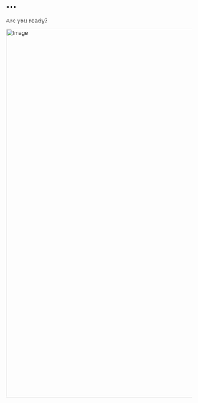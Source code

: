 # ...

𝔸𝕣𝕖 𝕪𝕠𝕦 𝕣𝕖𝕒𝕕𝕪?

<img width="1000" height="1000" alt="Image" src="https://github.com/user-attachments/assets/37a210f5-2667-44db-92bb-b3c1f638c33d" />
